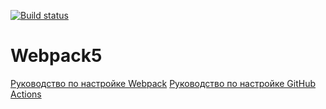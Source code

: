 [![Build status](https://ci.appveyor.com/api/projects/status/swff0j2p4yn0jh4w?svg=true)](https://ci.appveyor.com/project/meshhi/canban-board)

# Webpack5

[Руководство по настройке Webpack](https://webpack.js.org/guides/)
[Руководство по настройке GitHub Actions](https://docs.github.com/en/actions/quickstart)
